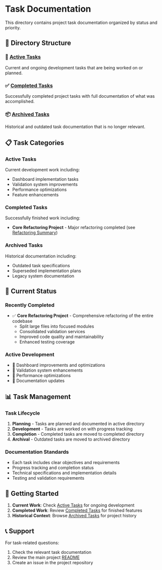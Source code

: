 # Task Documentation

This directory contains project task documentation organized by status and priority.

## 📁 Directory Structure

### 🔄 [Active Tasks](./active/)
Current and ongoing development tasks that are being worked on or planned.

### ✅ [Completed Tasks](./completed/)
Successfully completed project tasks with full documentation of what was accomplished.

### 📦 [Archived Tasks](./archived/)
Historical and outdated task documentation that is no longer relevant.

## 📋 Task Categories

### **Active Tasks**
Current development work including:
- Dashboard implementation tasks
- Validation system improvements
- Performance optimizations
- Feature enhancements

### **Completed Tasks**
Successfully finished work including:
- **Core Refactoring Project** - Major refactoring completed (see [Refactoring Summary](./completed/tasks-refactor-core-simplification.md))

### **Archived Tasks**
Historical documentation including:
- Outdated task specifications
- Superseded implementation plans
- Legacy system documentation

## 🎯 Current Status

### **Recently Completed**
- ✅ **Core Refactoring Project** - Comprehensive refactoring of the entire codebase
  - Split large files into focused modules
  - Consolidated validation services
  - Improved code quality and maintainability
  - Enhanced testing coverage

### **Active Development**
- 🔄 Dashboard improvements and optimizations
- 🔄 Validation system enhancements
- 🔄 Performance optimizations
- 🔄 Documentation updates

## 📊 Task Management

### **Task Lifecycle**
1. **Planning** - Tasks are planned and documented in active directory
2. **Development** - Tasks are worked on with progress tracking
3. **Completion** - Completed tasks are moved to completed directory
4. **Archival** - Outdated tasks are moved to archived directory

### **Documentation Standards**
- Each task includes clear objectives and requirements
- Progress tracking and completion status
- Technical specifications and implementation details
- Testing and validation requirements

## 🚀 Getting Started

1. **Current Work**: Check [Active Tasks](./active/) for ongoing development
2. **Completed Work**: Review [Completed Tasks](./completed/) for finished features
3. **Historical Context**: Browse [Archived Tasks](./archived/) for project history

## 📞 Support

For task-related questions:
1. Check the relevant task documentation
2. Review the main project [README](../core/README.md)
3. Create an issue in the project repository
